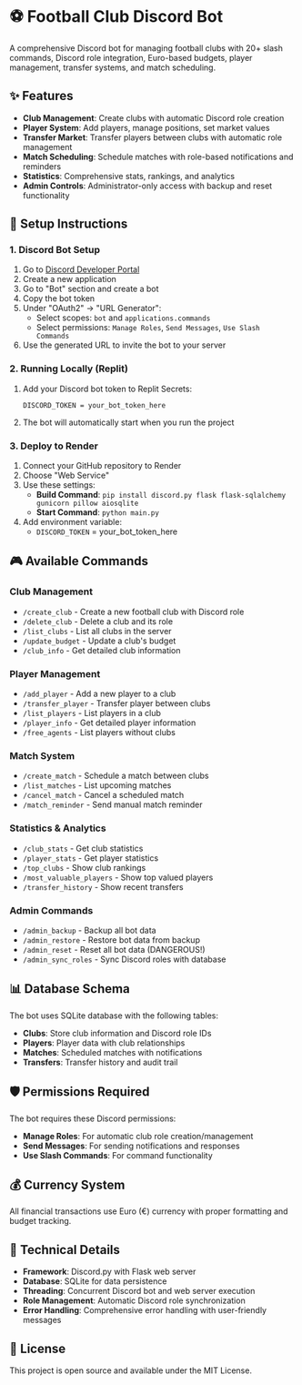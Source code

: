# ⚽ Football Club Discord Bot

A comprehensive Discord bot for managing football clubs with 20+ slash commands, Discord role integration, Euro-based budgets, player management, transfer systems, and match scheduling.

## ✨ Features

- **Club Management**: Create clubs with automatic Discord role creation
- **Player System**: Add players, manage positions, set market values
- **Transfer Market**: Transfer players between clubs with automatic role management
- **Match Scheduling**: Schedule matches with role-based notifications and reminders
- **Statistics**: Comprehensive stats, rankings, and analytics
- **Admin Controls**: Administrator-only access with backup and reset functionality

## 🚀 Setup Instructions

### 1. Discord Bot Setup
1. Go to [Discord Developer Portal](https://discord.com/developers/applications)
2. Create a new application
3. Go to "Bot" section and create a bot
4. Copy the bot token
5. Under "OAuth2" → "URL Generator":
   - Select scopes: `bot` and `applications.commands`
   - Select permissions: `Manage Roles`, `Send Messages`, `Use Slash Commands`
6. Use the generated URL to invite the bot to your server

### 2. Running Locally (Replit)
1. Add your Discord bot token to Replit Secrets:
   ```
   DISCORD_TOKEN = your_bot_token_here
   ```
2. The bot will automatically start when you run the project

### 3. Deploy to Render
1. Connect your GitHub repository to Render
2. Choose "Web Service"
3. Use these settings:
   - **Build Command**: `pip install discord.py flask flask-sqlalchemy gunicorn pillow aiosqlite`
   - **Start Command**: `python main.py`
4. Add environment variable:
   - `DISCORD_TOKEN` = your_bot_token_here

## 🎮 Available Commands

### Club Management
- `/create_club` - Create a new football club with Discord role
- `/delete_club` - Delete a club and its role
- `/list_clubs` - List all clubs in the server
- `/update_budget` - Update a club's budget
- `/club_info` - Get detailed club information

### Player Management
- `/add_player` - Add a new player to a club
- `/transfer_player` - Transfer player between clubs
- `/list_players` - List players in a club
- `/player_info` - Get detailed player information
- `/free_agents` - List players without clubs

### Match System
- `/create_match` - Schedule a match between clubs
- `/list_matches` - List upcoming matches
- `/cancel_match` - Cancel a scheduled match
- `/match_reminder` - Send manual match reminder

### Statistics & Analytics
- `/club_stats` - Get club statistics
- `/player_stats` - Get player statistics
- `/top_clubs` - Show club rankings
- `/most_valuable_players` - Show top valued players
- `/transfer_history` - Show recent transfers

### Admin Commands
- `/admin_backup` - Backup all bot data
- `/admin_restore` - Restore bot data from backup
- `/admin_reset` - Reset all bot data (DANGEROUS!)
- `/admin_sync_roles` - Sync Discord roles with database

## 📊 Database Schema

The bot uses SQLite database with the following tables:
- **Clubs**: Store club information and Discord role IDs
- **Players**: Player data with club relationships
- **Matches**: Scheduled matches with notifications
- **Transfers**: Transfer history and audit trail

## 🛡️ Permissions Required

The bot requires these Discord permissions:
- **Manage Roles**: For automatic club role creation/management
- **Send Messages**: For sending notifications and responses
- **Use Slash Commands**: For command functionality

## 💰 Currency System

All financial transactions use Euro (€) currency with proper formatting and budget tracking.

## 🔧 Technical Details

- **Framework**: Discord.py with Flask web server
- **Database**: SQLite for data persistence
- **Threading**: Concurrent Discord bot and web server execution
- **Role Management**: Automatic Discord role synchronization
- **Error Handling**: Comprehensive error handling with user-friendly messages

## 📝 License

This project is open source and available under the MIT License.
